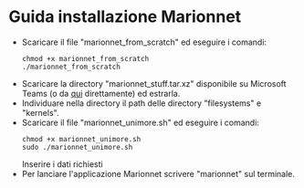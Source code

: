 # Guida installazione Marionnet
* Scaricare il file "marionnet_from_scratch" ed eseguire i comandi:
  ```
  chmod +x marionnet_from_scratch 
  ./marionnet_from_scratch
  ```
* Scaricare la directory "marionnet_stuff.tar.xz" disponibile su Microsoft Teams (o da [qui](https://unimore365.sharepoint.com/:u:/s/InsegnamentoPercorso_2023_20-212_2015_INF-16_S2/ETFQZDL8AlNJnVsaATgjqiIBgkVbZUGS9i0Fu1sF5igl8Q?e=QeXsrV) direttamente) ed estrarla.
* Individuare nella directory il path delle directory "filesystems" e "kernels".
* Scaricare il file "marionnet_unimore.sh" ed eseguire i comandi:
  ```
  chmod +x marionnet_unimore.sh
  sudo ./marionnet_unimore.sh
  ```
  Inserire i dati richiesti
* Per lanciare l'applicazione Marionnet scrivere "marionnet" sul terminale.
